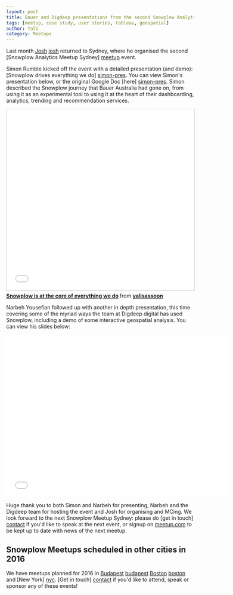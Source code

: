 ```yaml
---
layout: post
title: Bauer and Digdeep presentations from the second Snowplow Analytics Sydney meetup
tags: [meetup, case study, user stories, tableau, geospatial]
author: Yali
category: Meetups
---
```


Last month [Josh] [josh] returned to Sydney, where he organised the second [Snowplow Analytics Meetup Sydney] [meetup] event.

Simon Rumble kicked off the event with a detailed presentation (and demo): [Snowplow drives everything we do] [simon-pres]. You can view Simon's presentation below, or the original Google Doc [here] [simon-pres]. Simon described the Snowplow journey that Bauer Australia had gone on, from using it as an experimental tool to using it at the heart of their dashboarding, analytics, trending and recommendation services.

<div class="html"><iframe src="//www.slideshare.net/slideshow/embed_code/key/uKStSR7TLFNyjN" width="595" height="485" frameborder="0" marginwidth="0" marginheight="0" scrolling="no" style="border:1px solid #CCC; border-width:1px; margin-bottom:5px; max-width: 100%;" allowfullscreen> </iframe> <div style="margin-bottom:5px"> <strong> <a href="//www.slideshare.net/yalisassoon/snowplow-is-at-the-core-of-everything-we-do" title="Snowplow is at the core of everything we do" target="_blank">Snowplow is at the core of everything we do</a> </strong> from <strong><a href="//www.slideshare.net/yalisassoon" target="_blank">yalisassoon</a></strong> </div></div>

Narbeh Yousefian followed up with another in depth presentation, this time covering some of the myriad ways the team at Digdeep digital has used Snowplow, including a demo of some interactive geospatial analysis. You can view his slides below:

<div class="html"><iframe src="//slides.com/narbehyousefian-1/deck-sp-meet-up-syd-dec-2015/embed" width="595" height="434" scrolling="no" frameborder="0" webkitallowfullscreen mozallowfullscreen allowfullscreen></iframe></div>

<!--more-->

Huge thank you to both Simon and Narbeh for presenting, Narbeh and the Digdeep team for hosting the event and Josh for organising and MCing. We look forward to the next Snowplow Meetup Sydney: please do [get in touch] [contact] if you'd like to speak at the next event, or signup on [meetup.com][meetup] to be kept up to date with news of the next meetup.


## Snowplow Meetups scheduled in other cities in 2016

We have meetups planned for 2016 in [Budapest] [budapest] [Boston] [boston] and [New York] [nyc]. [Get in touch] [contact] if you'd like to attend, speak or sponsor any of these events!

[meetup]: http://www.meetup.com/Snowplow-Analytics-Sydney/
[josh]: http://snowplowanalytics.com/blog/authors/josh/
[simon-pres]: https://docs.google.com/presentation/d/1zRFoqfLP0QSe8QJIQIu74GD9fyuVMkCZ5LXJw-4vuuU/edit?usp=sharing
[budapest]: http://www.meetup.com/Snowplow-Analytics-Budapest/events/226861638/
[boston]: http://www.meetup.com/Snowplow-Analytics-Boston/
[nyc]: http://www.meetup.com/Snowplow-Analytics-New-York/
[contact]: /contact/